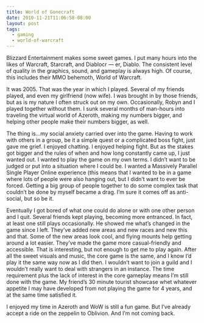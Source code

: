 ```yaml
---
title: World of Gonecraft
date: 2010-11-21T11:06:58-08:00
layout: post
tags:
  - gaming
  - world-of-warcraft
---
```

Blizzard Entertainment makes some sweet games. I put many hours into the likes of Warcraft, Starcraft, and Diablocr &#8212; er, Diablo. The consistent level of quality in the graphics, sound, and gameplay is always high. Of course, this includes their MMO behemoth, World of Warcraft.

<!--more-->

It was 2005. That was the year in which I played. Several of my friends played, and even my girlfriend (now wife). I was brought in by those friends, but as is my nature I often struck out on my own. Occasionally, Robyn and I played together without them. I sunk several months of man-hours into traveling the virtual world of Azeroth, making my numbers bigger, and helping other people make their numbers bigger, as well.

The thing is&#8230;my social anxiety carried over into the game. Having to work with others in a group, be it a simple quest or a complicated boss fight, just gave me grief. I enjoyed chatting. I enjoyed helping fight. But as the stakes got bigger and the rules of when and how long constantly came up, I just wanted out. I wanted to play the game on my own terms. I didn&#8217;t want to be judged or put into a situation where I could be. I wanted a Massively Parallel Single Player Online experience (this means that I wanted to be in a game where lots of people were also hanging out, but I didn&#8217;t want to ever be forced. Getting a big group of people together to do some complex task that couldn&#8217;t be done by myself became a drag. I&#8217;m sure it comes off as anti-social, but so be it.

Eventually I got bored of what one could do alone or with one other person and I quit. Several friends kept playing, becoming more entranced. In fact, at least one still plays occasionally. He showed me what&#8217;s changed in the game since I left. They&#8217;ve added new areas and new races and new this and that. Some of the new areas look cool, and flying mounts help getting around a lot easier. They&#8217;ve made the game more casual-friendly and accessible. That is interesting, but not enough to get me to play again. After all the sweet visuals and music, the core game is the same, and I know I&#8217;d play it the same way now as I did then. I wouldn&#8217;t want to join a guild and I wouldn&#8217;t really want to deal with strangers in an instance. The time requirement plus the lack of interest in the core gameplay means I&#8217;m still done with the game. My friend&#8217;s 30 minute tourist showcase whet whatever appetite I may have developed from not playing the game for 4 years, and at the same time satisfied it.

I enjoyed my time in Azeroth and WoW is still a fun game. But I&#8217;ve already accept a ride on the zeppelin to Oblivion. And I&#8217;m not coming back.
